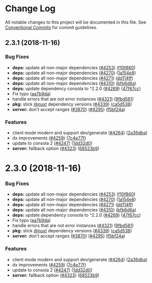 # Change Log

All notable changes to this project will be documented in this file.
See [Conventional Commits](https://conventionalcommits.org) for commit guidelines.

## 2.3.1 (2018-11-16)


### Bug Fixes

* **deps:** update all non-major dependencies ([#4253](https://github.com/nuxt/nuxt.js/issues/4253)) ([f10f860](https://github.com/nuxt/nuxt.js/commit/f10f860))
* **deps:** update all non-major dependencies ([#4270](https://github.com/nuxt/nuxt.js/issues/4270)) ([1a154e8](https://github.com/nuxt/nuxt.js/commit/1a154e8))
* **deps:** update all non-major dependencies ([#4271](https://github.com/nuxt/nuxt.js/issues/4271)) ([dd114ff](https://github.com/nuxt/nuxt.js/commit/dd114ff))
* **deps:** update all non-major dependencies ([#4310](https://github.com/nuxt/nuxt.js/issues/4310)) ([bfb6d6a](https://github.com/nuxt/nuxt.js/commit/bfb6d6a))
* **deps:** update dependency consola to ^2.2.0 ([#4269](https://github.com/nuxt/nuxt.js/issues/4269)) ([47f67cc](https://github.com/nuxt/nuxt.js/commit/47f67cc))
* Fix typo ([aa7b9da](https://github.com/nuxt/nuxt.js/commit/aa7b9da))
* handle errors that are not error instances ([#4321](https://github.com/nuxt/nuxt.js/issues/4321)) ([9fbd581](https://github.com/nuxt/nuxt.js/commit/9fbd581))
* **pkg:** stick [@nuxt](https://github.com/nuxt) dependency versions ([#4339](https://github.com/nuxt/nuxt.js/issues/4339)) ([ca5d538](https://github.com/nuxt/nuxt.js/commit/ca5d538))
* **server:** don't accept ranges ([#3870](https://github.com/nuxt/nuxt.js/issues/3870)) ([#4295](https://github.com/nuxt/nuxt.js/issues/4295)) ([f5bf24a](https://github.com/nuxt/nuxt.js/commit/f5bf24a))


### Features

* client mode modern and support dev/generate ([#4264](https://github.com/nuxt/nuxt.js/issues/4264)) ([2a36dba](https://github.com/nuxt/nuxt.js/commit/2a36dba))
* dx improvements ([#4259](https://github.com/nuxt/nuxt.js/issues/4259)) ([7c4e77f](https://github.com/nuxt/nuxt.js/commit/7c4e77f))
* update to consola 2 ([#4247](https://github.com/nuxt/nuxt.js/issues/4247)) ([1dd32d0](https://github.com/nuxt/nuxt.js/commit/1dd32d0))
* **server:** fallback option ([#4323](https://github.com/nuxt/nuxt.js/issues/4323)) ([68523b9](https://github.com/nuxt/nuxt.js/commit/68523b9))





# 2.3.0 (2018-11-16)


### Bug Fixes

* **deps:** update all non-major dependencies ([#4253](https://github.com/nuxt/nuxt.js/issues/4253)) ([f10f860](https://github.com/nuxt/nuxt.js/commit/f10f860))
* **deps:** update all non-major dependencies ([#4270](https://github.com/nuxt/nuxt.js/issues/4270)) ([1a154e8](https://github.com/nuxt/nuxt.js/commit/1a154e8))
* **deps:** update all non-major dependencies ([#4271](https://github.com/nuxt/nuxt.js/issues/4271)) ([dd114ff](https://github.com/nuxt/nuxt.js/commit/dd114ff))
* **deps:** update all non-major dependencies ([#4310](https://github.com/nuxt/nuxt.js/issues/4310)) ([bfb6d6a](https://github.com/nuxt/nuxt.js/commit/bfb6d6a))
* **deps:** update dependency consola to ^2.2.0 ([#4269](https://github.com/nuxt/nuxt.js/issues/4269)) ([47f67cc](https://github.com/nuxt/nuxt.js/commit/47f67cc))
* Fix typo ([aa7b9da](https://github.com/nuxt/nuxt.js/commit/aa7b9da))
* handle errors that are not error instances ([#4321](https://github.com/nuxt/nuxt.js/issues/4321)) ([9fbd581](https://github.com/nuxt/nuxt.js/commit/9fbd581))
* **pkg:** stick [@nuxt](https://github.com/nuxt) dependency versions ([#4339](https://github.com/nuxt/nuxt.js/issues/4339)) ([ca5d538](https://github.com/nuxt/nuxt.js/commit/ca5d538))
* **server:** don't accept ranges ([#3870](https://github.com/nuxt/nuxt.js/issues/3870)) ([#4295](https://github.com/nuxt/nuxt.js/issues/4295)) ([f5bf24a](https://github.com/nuxt/nuxt.js/commit/f5bf24a))


### Features

* client mode modern and support dev/generate ([#4264](https://github.com/nuxt/nuxt.js/issues/4264)) ([2a36dba](https://github.com/nuxt/nuxt.js/commit/2a36dba))
* dx improvements ([#4259](https://github.com/nuxt/nuxt.js/issues/4259)) ([7c4e77f](https://github.com/nuxt/nuxt.js/commit/7c4e77f))
* update to consola 2 ([#4247](https://github.com/nuxt/nuxt.js/issues/4247)) ([1dd32d0](https://github.com/nuxt/nuxt.js/commit/1dd32d0))
* **server:** fallback option ([#4323](https://github.com/nuxt/nuxt.js/issues/4323)) ([68523b9](https://github.com/nuxt/nuxt.js/commit/68523b9))
